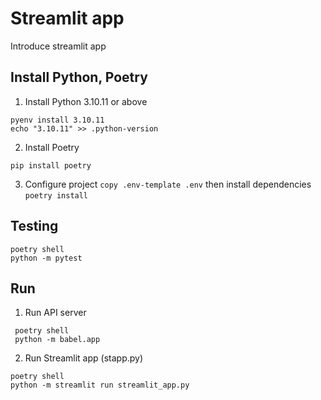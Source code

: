 # Streamlit app

Introduce streamlit app

## Install Python, Poetry
  
1. Install Python 3.10.11 or above
```
pyenv install 3.10.11
echo "3.10.11" >> .python-version
```
 
2. Install Poetry
```
pip install poetry
```

3. Configure project
`copy .env-template .env`
then install dependencies
`poetry install`

## Testing
```
poetry shell
python -m pytest
```



## Run

1. Run API server
```
 poetry shell
 python -m babel.app
```

2. Run Streamlit app (stapp.py)
```
poetry shell
python -m streamlit run streamlit_app.py
```
   

